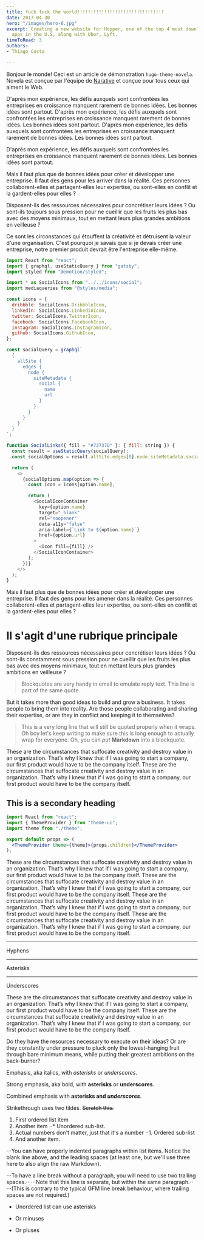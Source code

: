 ```yaml
---
title: fuck fuck the world!!!!!!!!!!!!!!!!!!!!!!!!!!!!!!!!
date: 2017-04-30
hero: "/images/hero-6.jpg"
excerpt: Creating a new website for Hopper, one of the top 4 most downloaded travel
  apps in the U.S, along with Uber, Lyft.
timeToRead: 3
authors:
- Thiago Costa

---
```

Bonjour le monde! Ceci est un article de démonstration `hugo-theme-novela`. Novela est conçue par l'équipe de [Narative](https://narative.co) et conçue pour tous ceux qui aiment le Web.

D'après mon expérience, les défis auxquels sont confrontées les entreprises en croissance manquent rarement de bonnes idées. Les bonnes idées sont partout. D'après mon expérience, les défis auxquels sont confrontées les entreprises en croissance manquent rarement de bonnes idées. Les bonnes idées sont partout. D'après mon expérience, les défis auxquels sont confrontées les entreprises en croissance manquent rarement de bonnes idées. Les bonnes idées sont partout.

D'après mon expérience, les défis auxquels sont confrontées les entreprises en croissance manquent rarement de bonnes idées. Les bonnes idées sont partout.

Mais il faut plus que de bonnes idées pour créer et développer une entreprise. Il faut des gens pour les arriver dans la réalité. Ces personnes collaborent-elles et partagent-elles leur expertise, ou sont-elles en conflit et la gardent-elles pour elles ?

Disposent-ils des ressources nécessaires pour concrétiser leurs idées ? Ou sont-ils toujours sous pression pour ne cueillir que les fruits les plus bas avec des moyens minimaux, tout en mettant leurs plus grandes ambitions en veilleuse ?

Ce sont les circonstances qui étouffent la créativité et détruisent la valeur d'une organisation. C'est pourquoi je savais que si je devais créer une entreprise, notre premier produit devrait être l'entreprise elle-même.

```js
import React from "react";
import { graphql, useStaticQuery } from "gatsby";
import styled from "@emotion/styled";

import * as SocialIcons from "../../icons/social";
import mediaqueries from "@styles/media";

const icons = {
  dribbble: SocialIcons.DribbbleIcon,
  linkedin: SocialIcons.LinkedinIcon,
  twitter: SocialIcons.TwitterIcon,
  facebook: SocialIcons.FacebookIcon,
  instagram: SocialIcons.InstagramIcon,
  github: SocialIcons.GithubIcon,
};

const socialQuery = graphql`
  {
    allSite {
      edges {
        node {
          siteMetadata {
            social {
              name
              url
            }
          }
        }
      }
    }
  }
`;

function SocialLinks({ fill = "#73737D" }: { fill: string }) {
  const result = useStaticQuery(socialQuery);
  const socialOptions = result.allSite.edges[0].node.siteMetadata.social;

  return (
    <>
      {socialOptions.map(option => {
        const Icon = icons[option.name];

        return (
          <SocialIconContainer
            key={option.name}
            target="_blank"
            rel="noopener"
            data-a11y="false"
            aria-label={`Link to ${option.name}`}
            href={option.url}
          >
            <Icon fill={fill} />
          </SocialIconContainer>
        );
      })}
    </>
  );
}
```

Mais il faut plus que de bonnes idées pour créer et développer une entreprise. Il faut des gens pour les amener dans la réalité. Ces personnes collaborent-elles et partagent-elles leur expertise, ou sont-elles en conflit et la gardent-elles pour elles ?

# Il s'agit d'une rubrique principale

Disposent-ils des ressources nécessaires pour concrétiser leurs idées ? Ou sont-ils constamment sous pression pour ne cueillir que les fruits les plus bas avec des moyens minimaux, tout en mettant leurs plus grandes ambitions en veilleuse ?

> Blockquotes are very handy in email to emulate reply text.
> This line is part of the same quote.

But it takes more than good ideas to build and grow a business. It takes people to bring them into reality. Are those people collaborating and sharing their expertise, or are they in conflict and keeping it to themselves?

> This is a very long line that will still be quoted properly when it wraps. Oh boy let's keep writing to make sure this is long enough to actually wrap for everyone. Oh, you can _put_ **Markdown** into a blockquote.

These are the circumstances that suffocate creativity and destroy value in an organization. That’s why I knew that if I was going to start a company, our first product would have to be the company itself. These are the circumstances that suffocate creativity and destroy value in an organization. That’s why I knew that if I was going to start a company, our first product would have to be the company itself.

## This is a secondary heading

```jsx
import React from "react";
import { ThemeProvider } from "theme-ui";
import theme from "./theme";

export default props => (
  <ThemeProvider theme={theme}>{props.children}</ThemeProvider>
);
```

These are the circumstances that suffocate creativity and destroy value in an organization. That’s why I knew that if I was going to start a company, our first product would have to be the company itself. These are the circumstances that suffocate creativity and destroy value in an organization. That’s why I knew that if I was going to start a company, our first product would have to be the company itself. These are the circumstances that suffocate creativity and destroy value in an organization. That’s why I knew that if I was going to start a company, our first product would have to be the company itself. These are the circumstances that suffocate creativity and destroy value in an organization. That’s why I knew that if I was going to start a company, our first product would have to be the company itself.

***

Hyphens

***

Asterisks

***

Underscores

These are the circumstances that suffocate creativity and destroy value in an organization. That’s why I knew that if I was going to start a company, our first product would have to be the company itself. These are the circumstances that suffocate creativity and destroy value in an organization. That’s why I knew that if I was going to start a company, our first product would have to be the company itself.

Do they have the resources necessary to execute on their ideas? Or are they constantly under pressure to pluck only the lowest-hanging fruit through bare minimum means, while putting their greatest ambitions on the back-burner?

Emphasis, aka italics, with _asterisks_ or _underscores_.

Strong emphasis, aka bold, with **asterisks** or **underscores**.

Combined emphasis with **asterisks and _underscores_**.

Strikethrough uses two tildes. ~~Scratch this.~~

1. First ordered list item
2. Another item
   ⋅⋅* Unordered sub-list.
3. Actual numbers don't matter, just that it's a number
   ⋅⋅1. Ordered sub-list
4. And another item.

⋅⋅⋅You can have properly indented paragraphs within list items. Notice the blank line above, and the leading spaces (at least one, but we'll use three here to also align the raw Markdown).

⋅⋅⋅To have a line break without a paragraph, you will need to use two trailing spaces.⋅⋅
⋅⋅⋅Note that this line is separate, but within the same paragraph.⋅⋅
⋅⋅⋅(This is contrary to the typical GFM line break behaviour, where trailing spaces are not required.)

* Unordered list can use asterisks


* Or minuses


* Or pluses